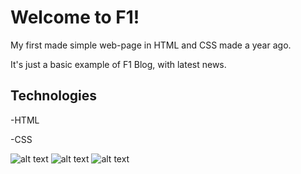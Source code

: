# Welcome to F1!


My first made simple web-page in HTML and CSS made a year ago.

It's just a basic example of F1 Blog, with latest news.


## Technologies
-HTML

-CSS

![alt text](https://user-images.githubusercontent.com/57062670/110844040-3ed28500-82a9-11eb-8ba8-c52ce9b19c2f.png)
![alt text](https://user-images.githubusercontent.com/57062670/110844044-4003b200-82a9-11eb-9420-88a9bb348a1e.png)
![alt text](https://user-images.githubusercontent.com/57062670/110844057-44c86600-82a9-11eb-8893-c687c76383bd.png)
